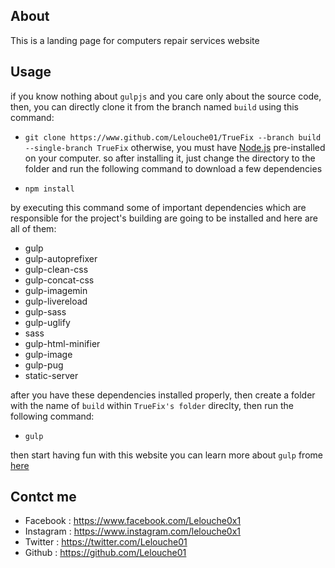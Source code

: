 ## About

This is a landing page for computers repair services website

## Usage
if you know nothing about ```gulpjs``` and you care only about the source code, then, you can directly clone it from the branch named ```build``` using this command:

* ```git clone https://www.github.com/Lelouche01/TrueFix --branch build --single-branch TrueFix```
    otherwise, you must have [Node.js](https://nodejs.org/) pre-installed on your computer. so after installing it, just change the directory to the folder and run the following command to download a few dependencies
    
* ```npm install```

by executing this command some of important dependencies which are responsible for the project's building are going to be installed and here are all of them:

* gulp
* gulp-autoprefixer
* gulp-clean-css
* gulp-concat-css
* gulp-imagemin
* gulp-livereload
* gulp-sass
* gulp-uglify
* sass
* gulp-html-minifier
* gulp-image
* gulp-pug
* static-server

after you have these dependencies installed properly, then create a folder with the name of ```build``` within ```TrueFix's folder``` direclty, then run the following command:
* ```gulp```

then start having fun with this website
you can learn more about ```gulp``` frome [here]('https://gulpjs.com/')

## Contct me

* Facebook : https://www.facebook.com/Lelouche0x1
* Instagram : https://www.instagram.com/lelouche0x1
* Twitter : https://twitter.com/Lelouche01
* Github : https://github.com/Lelouche01
